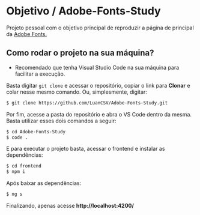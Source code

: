 # Objetivo / Adobe-Fonts-Study
Projeto pessoal com o objetivo principal de reproduzir a página de principal da [Adobe Fonts.](https://fonts.adobe.com/)

## Como rodar o projeto na sua máquina?

* Recomendado que tenha Visual Studio Code na sua máquina para facilitar a execução.

Basta digitar `git clone` e acessar o repositório, copiar o link para **Clonar** e colar nesse mesmo comando. Ou, simplesmente, digitar:

``` sh
$ git clone https://github.com/LuanCSV/Adobe-Fonts-Study.git
```

Por fim, acesse a pasta do repositório e abra o VS Code dentro da mesma. Basta utilizar esses dois comandos a seguir:

```sh
$ cd Adobe-Fonts-Study
$ code .
```

E para executar o projeto basta, acessar o frontend e instalar as dependências: 

```sh
$ cd frontend
$ npm i
```

Após baixar as dependências:

```sh
$ ng s
```

Finalizando, apenas acesse **http://localhost:4200/**
